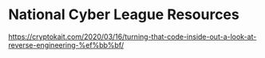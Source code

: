 # National Cyber League Resources

https://cryptokait.com/2020/03/16/turning-that-code-inside-out-a-look-at-reverse-engineering-%ef%bb%bf/
